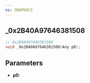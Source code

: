 ```yaml
---
ns: GRAPHICS
---
```

## _0x2B40A97646381508

```c
// 0x2B40A97646381508
void _0x2B40A97646381508(Any p0);
```


## Parameters
* **p0**: 

